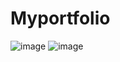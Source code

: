 # Myportfolio
![image](https://user-images.githubusercontent.com/82490587/143734151-3ef7cb50-cc83-405d-855d-0cf3105fbf9d.png)
![image](https://user-images.githubusercontent.com/82490587/143734160-9138f2b2-4afa-4e57-bb5d-37e1de6c3709.png)
